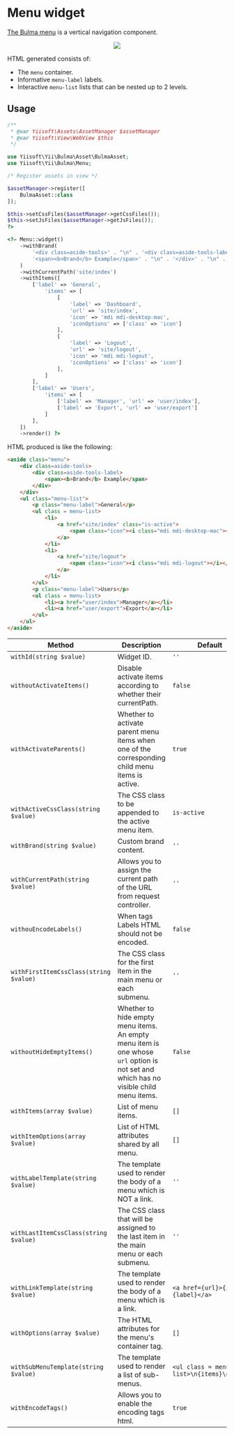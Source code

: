 # Menu widget

[The Bulma menu](https://bulma.io/documentation/components/menu/) is a vertical navigation component.

<p align="center">
    <img src="images/menu.png">
</p>

HTML generated consists of:
- The `menu` container.
- Informative `menu-label` labels.
- Interactive `menu-list` lists that can be nested up to 2 levels.

## Usage

```php
/**
 * @var Yiisoft\Assets\AssetManager $assetManager
 * @var Yiisoft\View\WebView $this
 */

use Yiisoft\Yii\Bulma\Asset\BulmaAsset;
use Yiisoft\Yii\Bulma\Menu;

/* Register assets in view */

$assetManager->register([
    BulmaAsset::class
]);

$this->setCssFiles($assetManager->getCssFiles());
$this->setJsFiles($assetManager->getJsFiles());
?>

<?= Menu::widget()
    ->withBrand(
        '<div class=aside-tools>' . "\n" . '<div class=aside-tools-label>' . "\n" .
        '<span><b>Brand</b> Example</span>' . "\n" . '</div>' . "\n" . '</div>'
    )
    ->withCurrentPath('site/index')
    ->withItems([
        ['label' => 'General',
            'items' => [
                [
                    'label' => 'Dashboard',
                    'url' => 'site/index',
                    'icon' => 'mdi mdi-desktop-mac',
                    'iconOptions' => ['class' => 'icon']
                ],
                [
                    'label' => 'Logout',
                    'url' => 'site/logout',
                    'icon' => 'mdi mdi-logout',
                    'iconOptions' => ['class' => 'icon']
                ],
            ]
        ],
        ['label' => 'Users',
            'items' => [
                ['label' => 'Manager', 'url' => 'user/index'],
                ['label' => 'Export', 'url' => 'user/export']
            ]
        ],
    ])
    ->render() ?>
```

HTML produced is like the following:

```html
<aside class="menu">
    <div class=aside-tools>
        <div class=aside-tools-label>
            <span><b>Brand</b> Example</span>
        </div>
    </div>
    <ul class="menu-list">
        <p class="menu-label">General</p>
        <ul class = menu-list>
            <li>
                <a href="site/index" class="is-active">
                    <span class="icon"><i class="mdi mdi-desktop-mac"></i></span>Dashboard
                </a>
            </li>
            <li>
                <a href="site/logout">
                    <span class="icon"><i class="mdi mdi-logout"></i></span>Logout
                </a>
            </li>
        </ul>
        <p class="menu-label">Users</p>
        <ul class = menu-list>
            <li><a href="user/index">Manager</a></li>
            <li><a href="user/export">Export</a></li>
        </ul>
    </ul>
</aside>
```

Method | Description | Default
-------|-------------|---------
`withId(string $value)` | Widget ID. | `''`
`withoutActivateItems()` | Disable activate items according to whether their currentPath. | `false`
`withActivateParents()` | Whether to activate parent menu items when one of the corresponding child menu items is active. | `true`
`withActiveCssClass(string $value)` | The CSS class to be appended to the active menu item. | `is-active`
`withBrand(string $value)` | Custom brand content. | `''`
`withCurrentPath(string $value)` | Allows you to assign the current path of the URL from request controller. | `''`
`withouEncodeLabels()` | When tags Labels HTML should not be encoded. | `false`
`withFirstItemCssClass(string $value)` | The CSS class for the first item in the main menu or each submenu. | `''`
`withoutHideEmptyItems()` | Whether to hide empty menu items. An empty menu item is one whose `url` option is not set and which has no visible child menu items. | `false`
`withItems(array $value)` | List of menu items. | `[]`
`withItemOptions(array $value)` | List of HTML attributes shared by all menu. | `[]`
`withLabelTemplate(string $value)`| The template used to render the body of a menu which is NOT a link. | `''`
`withLastItemCssClass(string $value)` | The CSS class that will be assigned to the last item in the main menu or each submenu. | `''`
`withLinkTemplate(string $value)` | The template used to render the body of a menu which is a link. | `<a href={url}>{icon}{label}</a>`
`withOptions(array $value)` | The HTML attributes for the menu's container tag. | `[]`
`withSubMenuTemplate(string $value)` | The template used to render a list of sub-menus. | `<ul class = menu-list>\n{items}\n</ul>`
`withEncodeTags()` | Allows you to enable the encoding tags html. | `true`
